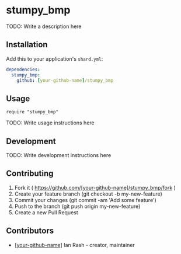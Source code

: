 # stumpy_bmp

TODO: Write a description here

## Installation

Add this to your application's `shard.yml`:

```yaml
dependencies:
  stumpy_bmp:
    github: [your-github-name]/stumpy_bmp
```

## Usage

```crystal
require "stumpy_bmp"
```

TODO: Write usage instructions here

## Development

TODO: Write development instructions here

## Contributing

1. Fork it ( https://github.com/[your-github-name]/stumpy_bmp/fork )
2. Create your feature branch (git checkout -b my-new-feature)
3. Commit your changes (git commit -am 'Add some feature')
4. Push to the branch (git push origin my-new-feature)
5. Create a new Pull Request

## Contributors

- [[your-github-name]](https://github.com/[your-github-name]) Ian Rash - creator, maintainer

